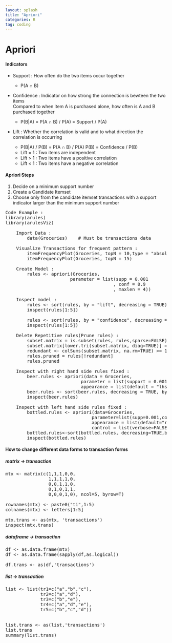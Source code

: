 ```yaml
---
layout: splash
title: "Apriori"
categories: R
tag: coding
---
```

# Apriori

#### Indicators
 - Support : How often do the two items occur together
     - P(A ∩ B)

 - Confidence : Indicator on how strong the connection is bewteen the two items<br/>
    Compared to when item A is purchased alone, how often is A and B purchased together
     - P(B|A) = P(A ∩ B) / P(A) = Support / P(A)
 
 - Lift : Whether the correlation is valid and to what direction the correlation is occurring
     - P(B|A) / P(B) = P(A ∩ B) / P(A) P(B) = Confidence / P(B)
     - Lift = 1 : Two items are independent
     - Lift > 1 : Two items have a positive correlation
     - Lift < 1 : Two items have a negative correlation

#### Apriori Steps
1. Decide on a minimum support number
2. Create a Candidate Itemset
3. Choose only from the candidate itemset transactions with a support indicator larger than the minimum support number

<pre>
Code Example : 
library(arules)
library(arulesViz)

    Import Data : 
        data(Groceries)    # Must be transactions data

    Visualize Transactions for frequent pattern : 
        itemFrequencyPlot(Groceries, topN = 10,type = "absolute")
        itemFrequencyPlot(Groceries, topN = 15)

    Create Model : 
        rules <- apriori(Groceries, 
                        parameter = list(supp = 0.001       #Minimum support
                                        , conf = 0.9        #Minimum confidence
                                        , maxlen = 4))      #Maximum number of items
        
    Inspect model : 
        rules <- sort(rules, by = "lift", decreasing = TRUE)
        inspect(rules[1:5])

        rules <- sort(rules, by = "confidence", decreasing = TRUE)
        inspect(rules[1:5])

    Delete Repetitive rules(Prune rules) : 
        subset.matrix = is.subset(rules, rules,sparse=FALSE)
        subset.matrix[lower.tri(subset.matrix, diag=TRUE)] = NA
        redundant <- colSums(subset.matrix, na.rm=TRUE) >= 1
        rules.pruned = rules[!redundant]
        rules.pruned

    Inspect with right hand side rules fixed : 
        beer.rules <- apriori(data = Groceries, 
                            parameter = list(support = 0.0015, confidence = 0.3),
                            appearance = list(default = "lhs", rhs = "bottled beer"))
        beer.rules <- sort(beer.rules, decreasing = TRUE, by = "lift")
        inspect(beer.rules)
        
    Inspect with left hand side rules fixed : 
        bottled.rules <- apriori(data=Groceries, 
                                parameter=list(supp=0.001,conf = 0.2),
                                appearance = list(default="rhs",lhs="bottled beer"),
                                control = list(verbose=FALSE))
        bottled.rules<-sort(bottled.rules, decreasing=TRUE,by="confidence")
        inspect(bottled.rules)
</pre>


#### How to change different data forms to transaction forms

##### matrix → transaction
<pre>
mtx <- matrix(c(1,1,1,0,0,
                1,1,1,1,0,
                0,0,1,1,0,
                0,1,0,1,1,
                0,0,0,1,0), ncol=5, byrow=T)

rownames(mtx) <- paste0("ti",1:5)
colnames(mtx) <- letters[1:5]

mtx.trans <- as(mtx, 'transactions')
inspect(mtx.trans)
</pre>
##### dataframe → transaction
<pre>
df <- as.data.frame(mtx)
df <- as.data.frame(sapply(df,as.logical))

df.trans <- as(df,'transactions')
</pre>
##### list → transaction
<pre>
list <- list(tr1=c("a","b","c"),
             tr2=c("a","d"),
             tr3=c("b","e"),
             tr4=c("a","d","e"),
             tr5=c("b","c","d"))


list.trans <- as(list,'transactions') 
list.trans
summary(list.trans)
</pre>
